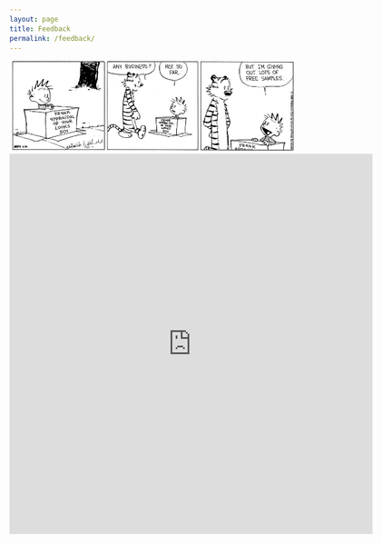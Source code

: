 ```yaml
---
layout: page
title: Feedback
permalink: /feedback/
---
```


<img src="https://raw.githubusercontent.com/evazhang612/evazhang.com/master/assets/images/chobbes.jpg" width="550"/>

<iframe src="https://docs.google.com/forms/d/e/1FAIpQLScj3OZ_Ckk1qAa8w7tTvLL8HpksFl8EJ2L6g1Zvvj60k3cXnA/viewform?embedded=true" width="640" height="670" frameborder="0" marginheight="0" marginwidth="0">Loading…</iframe>